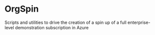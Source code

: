 # OrgSpin
Scripts and utilities to drive the creation of a spin up of a full enterprise-level demonstration subscription in Azure
